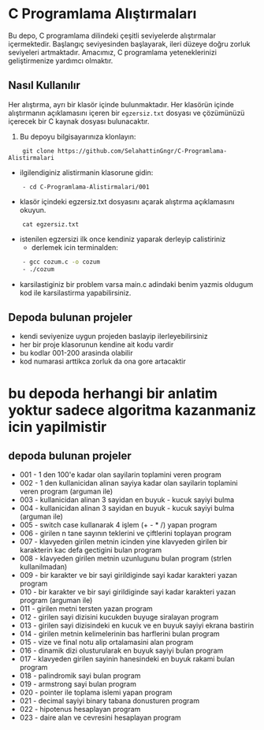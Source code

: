 # C Programlama Alıştırmaları

Bu depo, C programlama dilindeki çeşitli seviyelerde alıştırmalar içermektedir. Başlangıç seviyesinden başlayarak, ileri düzeye doğru zorluk seviyeleri artmaktadır. Amacımız, C programlama yeteneklerinizi geliştirmenize yardımcı olmaktır.

## Nasıl Kullanılır

Her alıştırma, ayrı bir klasör içinde bulunmaktadır. Her klasörün içinde alıştırmanın açıklamasını içeren bir `egzersiz.txt` dosyası ve çözümünüzü içerecek bir C kaynak dosyası bulunacaktır.


1. Bu depoyu bilgisayarınıza klonlayın:
```
	git clone https://github.com/SelahattinGngr/C-Programlama-Alistirmalari
```
- ilgilendiginiz alistirmanin klasorune gidin:
```
	- cd C-Programlama-Alistirmalari/001
```
- klasör içindeki egzersiz.txt dosyasını açarak alıştırma açıklamasını okuyun.
```
	cat egzersiz.txt
```
- istenilen egzersizi ilk once kendiniz yaparak derleyip calistiriniz
	- derlemek icin terminalden:
```bash
	- gcc cozum.c -o cozum
	- ./cozum
```
- karsilastiginiz bir problem varsa main.c adindaki benim yazmis oldugum kod ile karsilastirma yapabilirsiniz.

## Depoda bulunan projeler
- kendi seviyenize uygun projeden baslayip ilerleyebilirsiniz
- her bir proje klasorunun kendine ait kodu vardir
- bu kodlar 001-200 arasinda olabilir
- kod numarasi arttikca zorluk da ona gore artacaktir

# bu depoda herhangi bir anlatim yoktur sadece algoritma kazanmaniz icin yapilmistir

## depoda bulunan projeler
* 001 - 1 den 100'e kadar olan sayilarin toplamini veren program
* 002 - 1 den kullanicidan alinan sayiya kadar olan sayilarin toplamini veren program (arguman ile)
* 003 - kullanicidan alinan 3 sayidan en buyuk - kucuk sayiyi bulma
* 004 - kullanicidan alinan 3 sayidan en buyuk - kucuk sayiyi bulma (arguman ile)
* 005 - switch case kullanarak 4 işlem (+ - * /) yapan program
* 006 - girilen n tane sayının teklerini ve çiftlerini toplayan program
* 007 - klavyeden girilen metnin icinden yine klavyeden girilen bir karakterin kac defa gectigini bulan program
* 008 - klavyeden girilen metnin uzunlugunu bulan program (strlen kullanilmadan)
* 009 - bir karakter ve bir sayi girildiginde sayi kadar karakteri yazan program
* 010 - bir karakter ve bir sayi girildiginde sayi kadar karakteri yazan program (arguman ile)
* 011 - girilen metni tersten yazan program
* 012 - girilen sayi dizisini kucukden buyuge siralayan program
* 013 - girilen sayi dizisindeki en kucuk ve en buyuk sayiyi ekrana bastirin
* 014 - girilen metnin kelimelerinin bas harflerini bulan program
* 015 - vize ve final notu alip ortalamasini alan program
* 016 - dinamik dizi olusturularak en buyuk sayiyi bulan program
* 017 - klavyeden girilen sayinin hanesindeki en buyuk rakami bulan program
* 018 - palindromik sayi bulan program
* 019 - armstrong sayi bulan program
* 020 - pointer ile toplama islemi yapan program
* 021 - decimal sayiyi binary tabana donusturen program
* 022 - hipotenus hesaplayan program
* 023 - daire alan ve cevresini hesaplayan program
